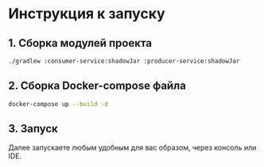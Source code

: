 # Инструкция к запуску

## 1. Сборка модулей проекта

```bash
./gradlew :consumer-service:shadowJar :producer-service:shadowJar
```

## 2. Сборка Docker-compose файла

```bash
docker-compose up --build -d
```

## 3. Запуск

Далее запускаете любым удобным для вас образом, через консоль или IDE.